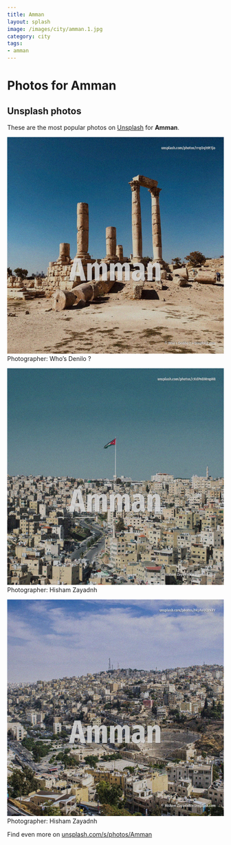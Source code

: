```yaml
---
title: Amman
layout: splash
image: /images/city/amman.1.jpg
category: city
tags:
- amman
---
```

# Photos for Amman
 
## Unsplash photos
These are the most popular photos on [Unsplash](https://unsplash.com) for **Amman**.
 
![Amman](/images/city/amman.1.jpg)
Photographer:  Who’s Denilo ?
 
![Amman](/images/city/amman.2.jpg)
Photographer:  Hisham Zayadnh
 
![Amman](/images/city/amman.3.jpg)
Photographer:  Hisham Zayadnh
 
Find even more on [unsplash.com/s/photos/Amman](https://unsplash.com/s/photos/Amman)
 
